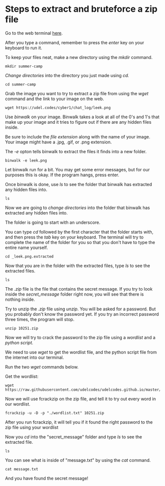 # Steps to extract and bruteforce a zip file

Go to the web terminal [here](http://157.230.203.138/term).

After you type a command, remember to press the *enter* key on your keyboard to run it. 

To keep your files neat, make a new directory using the *mkdir* command. 
```
mkdir summer-camp
```

*Change directories* into the directory you just made using *cd.*
```
cd summer-camp
```
 
Grab the image you want to try to extract a zip file from using the *wget* command and the link to your image on the web. 
```
wget https://udel.codes/cyber1/chat_log/leek.png
```

Use *binwalk* on your image. Binwalk takes a look at all of the 0's and 1's that make up your image and it tries to figure out if there are any hidden files inside. 

Be sure to include the *file extension* along with the name of your image. Your image might have a .jpg, .gif, or .png extension. 

The *-e* opton tells binwalk to extract the files it finds into a new folder.
```
binwalk -e leek.png
```

Let binwalk run for a bit. You may get some error messages, but for our purposes this is okay. If the program hangs, press enter. 

Once binwalk is done, use *ls* to see the folder that binwalk has extracted any hidden files into. 
```
ls 
```

Now we are going to *change directories* into the folder that binwalk has extracted any hidden files into. 

The folder is going to start with an underscore.  

You can type *cd* followed by the first character that the folder starts with, and then press the *tab* key on your keyboard. The terminal will try to complete the name of the folder for you so that you don't have to type the entire name yourself.  
```
cd _leek.png.extracted
```

Now that you are in the folder with the extracted files, type *ls* to see the extracted files.
```
ls
```

The *.zip* file is the file that contains the secret message. If you try to look inside the *secret_message* folder right now, you will see that there is nothing inside. 

Try to unzip the *.zip* file using *unzip*. You will be asked for a password. But you probably don't know the password yet. If you try an incorrect password three times, the program will stop. 
```
unzip 10251.zip 
```

Now we will try to crack the password to the zip file using a *wordlist* and a *python script.* 

We need to use *wget* to get the wordlist file, and the python script file from the internet into our terminal. 

Run the two *wget* commands below.

Get the wordlist:
```
wget https://raw.githubusercontent.com/udelcodes/udelcodes.github.io/master/cyber1/chat_log/wordlist.txt
```

Now we will use fcrackzip on the zip file, and tell it to try out every word in our wordlist. 
```
fcrackzip -u -D -p "./wordlist.txt" 10251.zip
```

After you run  fcrackzip, it will tell you if it found the right password to the zip file using your wordlist 

Now you *cd* into the "secret_message" folder and type *ls* to see the extracted file. 
```
ls
```

You can see what is inside of "message.txt" by using the *cat* command.
```
cat message.txt
```

And you have found the secret message!
